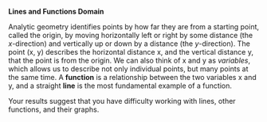**Lines and Functions Domain**

Analytic geometry identifies points by how far they are from a starting point, called the origin, by moving horizontally left or right by some distance (the *x*-direction) and vertically up or down by a distance (the *y*-direction). The point (x, y) describes the horizontal distance x, and the vertical distance y, that the point is from the origin. We can also think of x and y as *variables*, which allows us to describe not only individual points, but many points at the same time. A **function** is a relationship between the two variables x and y, and a straight **line** is the most fundamental example of a function. 

Your results suggest that you have difficulty working with lines, other functions, and their graphs.
